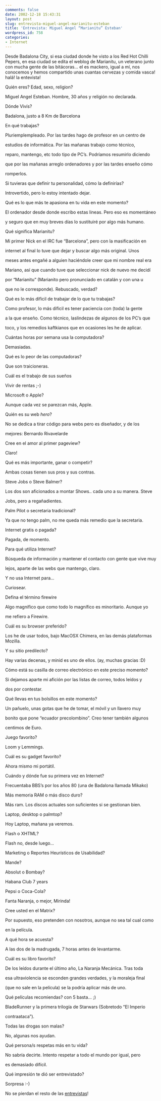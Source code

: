 ```yaml
---
comments: false
date: 2002-12-18 15:43:31
layout: post
slug: entrevista-miguel-angel-marianitu-esteban
title: 'Entrevista: Miguel Angel “Marianitu” Esteban'
wordpress_id: 758
categories:
- Internet
---
```


Desde Badalona City, si esa ciudad donde he visto a los Red Hot Chilli Pepers, en esa ciudad se edita el weblog de Marianitu, un veterano junto con mucha gente de las bitácoras… el es mackero, igual a mí, nos conocemos y hemos compartido unas cuantas cervezas y comida vasca! halá! la entevista!





Quién eres? Edad, sexo, religion?




Miguel Angel Esteban. Hombre, 30 años y religión no declarada.





Dónde Vivís?




Badalona, justo a 8 Km de Barcelona





En qué trabajas?




Pluriemplempleado. Por las tardes hago de profesor en un centro de   

estudios de informática. Por las mañanas trabajo como técnico,   

reparo, mantengo, etc todo tipo de PC’s. Podríamos resumirlo diciendo   

que por las mañanas arreglo ordenadores y por las tardes enseño cómo   

romperlos.





Si tuvieras que definir tu personalidad, cómo la definirías?




Introvertido, pero lo estoy intentado dejar.





Qué es lo que más te apasiona en tu vida en este momento?




El ordenador desde donde escribo estas lineas. Pero eso es momentáneo   

y seguro que en muy breves días lo sustituiré por algo más humano.





Qué significa Marianitu?




Mi primer Nick en el IRC fue “Barcelona”, pero con la masificación en   

internet al final lo tuve que dejar y buscar algo más original. Unos   

meses antes engañé a alguien haciéndole creer que mi nombre real era   

Mariano, así que cuando tuve que seleccionar nick de nuevo me decidí   

por “Marianitu” (Marianito pero pronunciado en catalán y con una u   

que no le corresponde). Rebuscado, verdad?





Qué es lo más dificil de trabajar de lo que tu trabajas?




Como profesor, lo más dificil es tener paciencia con (toda) la gente   

a la que enseño. Como técnico, laslindezas de algunos de los PC’s que   

toco, y los remedios kaftkianos que en ocasiones les he de aplicar.  







Cuántas horas por semana usa la computadora?




Demasiadas.





Qué es lo peor de las computadoras?




Que son traicioneras.





Cuál es el trabajo de sus sueños




Vivir de rentas ;-)





Microsoft o Apple?




Aunque cada vez se parezcan más, Apple.





Quién es su web _hero_?




No se dedica a tirar código para webs pero es diseñador, y de los   

mejores: Bernardo Rivavelarde





Cree en el amor al primer pageview?




Claro!





Qué es más importante, ganar o competir?




Ambas cosas tienen sus pros y sus contras.





Steve Jobs o Steve Balmer?




Los dos son aficionados a montar Shows.. cada uno a su manera. Steve   

Jobs, pero a regañadientes.





Palm Pilot o secretaria tradicional?




Ya que no tengo palm, no me queda más remedio que la secretaria.





Internet gratis o pagada?




Pagada, de momento.





Para qué utiliza Internet?




Búsqueda de información y mantener el contacto con gente que vive muy   

lejos, aparte de las webs que mantengo, claro.





Y no usa Internet para…




Curiosear.





Defina el término firewire




Algo magnífico que como todo lo magnífico es minoritario. Aunque yo   

me refiero a Firewire.





Cuál es su browser preferido?




Los he de usar todos, bajo MacOSX Chimera, en las demás plataformas Mozilla.





Y su sitio predilecto?




Hay varias decenas, y minid es uno de ellos. (ay, muchas gracias :D)





Cómo está su casilla de correo electrónico en este preciso momento?




Si dejamos aparte mi afición por las listas de correo, todos leídos y   

dos por contestar.





Qué llevas en tus bolsillos en este momento?




Un pañuelo, unas gotas que he de tomar, el móvil y un llavero muy   

bonito que pone “ecuador precolombino”. Creo tener también algunos   

centimos de Euro.





Juego favorito?




Loom y Lemmings.





Cuál es su gadget favorito?




Ahora mismo mi portátil.





Cuándo y dónde fue su primera vez en Internet?




Frecuentaba BBS’s por los años 80 (una de Badalona llamada Mikako)





Más memoria RAM o más disco duro?




Más ram. Los discos actuales son suficientes si se gestionan bien.





Laptop, desktop o palmtop?




Hoy Laptop, mañana ya veremos.





Flash o XHTML?




Flash no, desde luego…





Marketing o Reportes Heurísticos de Usabilidad?




Mande?





Absolut o Bombay?




Habana Club 7 years





Pepsi o Coca-Cola?




Fanta Naranja, o mejor, Mirinda!





Cree usted en el Matrix?




Por supuesto, eso pretenden con nosotros, aunque no sea tal cual como   

en la película.





A qué hora se acuesta?




A las dos de la madrugada, 7 horas antes de levantarme.





Cuál es su libro favorito?




De los leídos durante el último año, La Naranja Mecánica. Tras toda   

esa ultraviolencia se esconden grandes verdades, y la moraleja final   

(que no sale en la película) se la podría aplicar más de uno.





Qué películas recomiendas? con 5 basta… ;)




BladeRunner y la primera trilogía de Starwars (Sobretodo “El Imperio   

contraataca”).





Todas las drogas son malas?




No, algunas nos ayudan.





Qué persona/s respetas más en tu vida?




No sabría decirte. Intento respetar a todo el mundo por igual, pero   

es demasiado difícil.





Qué impresión te dió ser entrevistado?




Sorpresa :-)





No se pierdan el resto de las [entrevistas](http://www.minid.net/archives/cat_entrevistas.php)!




 
